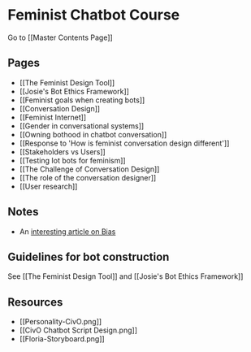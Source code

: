 # Feminist Chatbot Course

Go to [[Master Contents Page]]

## Pages

- [[The Feminist Design Tool]]
- [[Josie's Bot Ethics Framework]]
- [[Feminist goals when creating bots]]
- [[Conversation Design]]
- [[Feminist Internet]]
- [[Gender in conversational systems]]
- [[Owning bothood in chatbot conversation]]
- [[Response to 'How is feminist conversation design different']]
- [[Stakeholders vs Users]]
- [[Testing Iot bots for feminism]]
- [[The Challenge of Conversation Design]]
- [[The role of the conversation designer]]
- [[User research]]

## Notes

- An [interesting article on Bias](https://www.futurelearn.com/courses/designing-a-feminist-chatbot/1/steps/748997)

## Guidelines for bot construction

See [[The Feminist Design Tool]] and [[Josie's Bot Ethics Framework]]

## Resources

- [[Personality-CivO.png]]
- [[CivO Chatbot Script Design.png]]
- [[Floria-Storyboard.png]]
